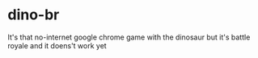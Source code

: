 # dino-br

It's that no-internet google chrome game with the dinosaur but it's battle royale and it doens't work yet
